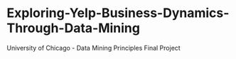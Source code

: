 # Exploring-Yelp-Business-Dynamics-Through-Data-Mining
University of Chicago - Data Mining Principles Final Project

